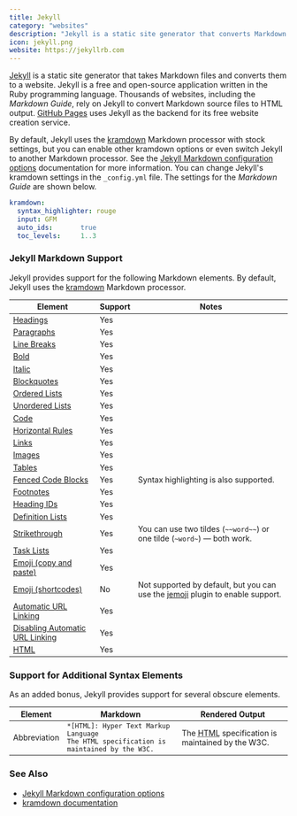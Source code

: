 ```yaml
---
title: Jekyll
category: "websites"
description: "Jekyll is a static site generator that converts Markdown files to a website."
icon: jekyll.png
website: https://jekyllrb.com
---
```


[Jekyll](https://jekyllrb.com) is a static site generator that takes Markdown files and converts them to a website. Jekyll is a free and open-source application written in the Ruby programming language. Thousands of websites, including the *Markdown Guide*, rely on Jekyll to convert Markdown source files to HTML output. [GitHub Pages](/tools/github-pages/) uses Jekyll as the backend for its free website creation service.

By default, Jekyll uses the [kramdown](https://kramdown.gettalong.org/) Markdown processor with stock settings, but you can enable other kramdown options or even switch Jekyll to another Markdown processor. See the [Jekyll Markdown configuration options](https://jekyllrb.com/docs/configuration/markdown/) documentation for more information. You can change Jekyll's kramdown settings in the `_config.yml` file. The settings for the *Markdown Guide* are shown below.

```yaml
kramdown:
  syntax_highlighter: rouge
  input: GFM
  auto_ids:       true
  toc_levels:     1..3
```

### Jekyll Markdown Support

Jekyll provides support for the following Markdown elements. By default, Jekyll uses the [kramdown](https://kramdown.gettalong.org/) Markdown processor.

<table class="table table-bordered" style="font-size: 14px">
  <thead class="thead-light">
    <tr>
      <th>Element</th>
      <th>Support</th>
      <th>Notes</th>
    </tr>
  </thead>
  <tbody>
    <tr>
      <td><a href="/basic-syntax#headings">Headings</a></td>
      <td class="table-success">Yes</td>
      <td></td>
    </tr>
    <tr>
      <td><a href="/basic-syntax/#paragraphs-1">Paragraphs</a></td>
      <td class="table-success">Yes</td>
      <td></td>
    </tr>
    <tr>
      <td><a href="/basic-syntax/#line-breaks">Line Breaks</a></td>
      <td class="table-success">Yes</td>
      <td></td>
    </tr>
    <tr>
      <td><a href="/basic-syntax#bold">Bold</a></td>
      <td class="table-success">Yes</td>
      <td></td>
    </tr>
    <tr>
      <td><a href="/basic-syntax#italic">Italic</a></td>
      <td class="table-success">Yes</td>
      <td></td>
    </tr>
    <tr>
      <td><a href="/basic-syntax#blockquotes-1">Blockquotes</a></td>
      <td class="table-success">Yes</td>
      <td></td>
    </tr>
    <tr>
      <td><a href="/basic-syntax#ordered-lists">Ordered Lists</a></td>
      <td class="table-success">Yes</td>
      <td></td>
    </tr>
    <tr>
      <td><a href="/basic-syntax#unordered-lists">Unordered Lists</a></td>
      <td class="table-success">Yes</td>
      <td></td>
    </tr>
    <tr>
      <td><a href="/basic-syntax#code">Code</a></td>
      <td class="table-success">Yes</td>
      <td></td>
    </tr>
    <tr>
      <td><a href="/basic-syntax/#horizontal-rules">Horizontal Rules</a></td>
      <td class="table-success">Yes</td>
      <td></td>
    </tr>
    <tr>
      <td><a href="/basic-syntax/#links">Links</a></td>
      <td class="table-success">Yes</td>
      <td></td>
    </tr>
    <tr>
      <td><a href="/basic-syntax/#images-1">Images</a></td>
      <td class="table-success">Yes</td>
      <td></td>
    </tr>
    <tr>
      <td><a href="/extended-syntax/#tables">Tables</a></td>
      <td class="table-success">Yes</td>
      <td></td>
    </tr>
    <tr>
      <td><a href="/extended-syntax/#fenced-code-blocks">Fenced Code Blocks</a></td>
      <td class="table-success">Yes</td>
      <td>Syntax highlighting is also supported.</td>
    </tr>
    <tr>
      <td><a href="/extended-syntax/#footnotes">Footnotes</a></td>
      <td class="table-success">Yes</td>
      <td></td>
    </tr>
    <tr>
      <td><a href="/extended-syntax/#heading-ids">Heading IDs</a></td>
      <td class="table-success">Yes</td>
      <td></td>
    </tr>
    <tr>
      <td><a href="/extended-syntax/#definition-lists">Definition Lists</a></td>
      <td class="table-success">Yes</td>
      <td></td>
    </tr>
    <tr>
      <td><a href="/extended-syntax/#strikethrough">Strikethrough</a></td>
      <td class="table-success">Yes</td>
      <td>You can use two tildes (<code>~~word~~</code>) or one tilde (<code>~word~</code>) — both work.</td>
    </tr>
    <tr>
      <td><a href="/extended-syntax/#task-lists">Task Lists</a></td>
      <td class="table-success">Yes</td>
      <td></td>
    </tr>
    <tr>
      <td><a href="/extended-syntax/#copying-and-pasting-emoji">Emoji (copy and paste)</a></td>
      <td class="table-success">Yes</td>
      <td></td>
    </tr>
    <tr>
      <td><a href="/extended-syntax/#using-emoji-shortcodes">Emoji (shortcodes)</a></td>
      <td class="table-danger">No</td>
      <td>Not supported by default, but you can use the <a href="https://github.com/jekyll/jemoji">jemoji</a> plugin to enable support.</td>
    </tr>
    <tr>
      <td><a href="/extended-syntax/#automatic-url-linking">Automatic URL Linking</a></td>
      <td class="table-success">Yes</td>
      <td></td>
    </tr>
    <tr>
      <td><a href="/extended-syntax/#disabling-automatic-url-linking">Disabling Automatic URL Linking</a></td>
      <td class="table-success">Yes</td>
      <td></td>
    </tr>
    <tr>
      <td><a href="/basic-syntax/#html">HTML</a></td>
      <td class="table-success">Yes</td>
      <td></td>
    </tr>
  </tbody>
</table>

### Support for Additional Syntax Elements

As an added bonus, Jekyll provides support for several obscure elements.

<table class="table table-bordered" style="font-size: 14px">
  <thead class="thead-light">
    <tr>
      <th>Element</th>
      <th>Markdown</th>
      <th>Rendered Output</th>
    </tr>
  </thead>
  <tbody>
    <tr>
      <td>Abbreviation</td>
      <td><code>*[HTML]: Hyper Text Markup Language</code><br>
      <code>The HTML specification is maintained by the W3C.</code></td>
      <td>The <abbr title="Hyper Text Markup Language">HTML</abbr> specification
is maintained by the W3C.</td>
    </tr>
  </tbody>
</table>

### See Also

- [Jekyll Markdown configuration options](https://jekyllrb.com/docs/configuration/markdown/)
- [kramdown documentation](https://kramdown.gettalong.org/)
